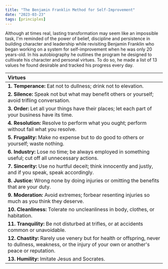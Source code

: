 ```yaml
---
title: "The Benjamin Franklin Method for Self-Improvement"
date: "2023-03-23"
tags: [principles]
---
```


Although at times real, lasting transformation may seem like an impossible task, I'm reminded of the power of belief, discipline and persistence in building character and leadership while revisiting Benjamin Franklin who began working on a system for self-improvement when he was only 20 years-old. In his autobiography he outlines the program he designed to cultivate his character and personal virtues. To do so, he made a list of 13 values he found desirable and tracked his progress every day.

| Virtues |
| :- |
| **1. Temperance:** Eat not to dullness; drink not to elevation. |
| **2. Silence:** Speak not but what may benefit others or yourself; avoid trifling conversation. |
| **3. Order:** Let all your things have their places; let each part of your business have its time. |
| **4. Resolution:** Resolve to perform what you ought; perform without fail what you resolve. |
| **5. Frugality:** Make no expense but to do good to others or yourself; waste nothing. |
| **6. Industry:** Lose no time; be always employed in something useful; cut off all unnecessary actions. |
| **7. Sincerity:** Use no hurtful deceit; think innocently and justly, and if you speak, speak accordingly. |
| **8. Justice:** Wrong none by doing injuries or omitting the benefits that are your duty. |
| **9. Moderation:** Avoid extremes; forbear resenting injuries so much as you think they deserve. |
| **10. Cleanliness:** Tolerate no uncleanliness in body, clothes, or habitation. |
| **11. Tranquility:** Be not disturbed at trifles, or at accidents common or unavoidable. |
| **12. Chastity:** Rarely use venery but for health or offspring, never to dullness, weakness, or the injury of your own or another's peace or reputation. |
| **13. Humility:** Imitate Jesus and Socrates. |
